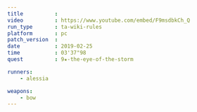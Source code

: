 ```yaml
---
title          :
video          : https://www.youtube.com/embed/F9msdbkCh_Q
run_type       : ta-wiki-rules
platform       : pc
patch_version  :
date           : 2019-02-25
time           : 03'37"98
quest          : 9★-the-eye-of-the-storm

runners:
    - alessia

weapons:
    - bow
---
```

